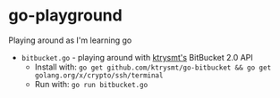 # go-playground
Playing around as I'm learning go

* `bitbucket.go` - playing around with [ktrysmt's](https://github.com/ktrysmt/go-bitbucket) BitBucket 2.0 API
    * Install with: `go get github.com/ktrysmt/go-bitbucket && go get golang.org/x/crypto/ssh/terminal`        
    * Run with: `go run bitbucket.go`

